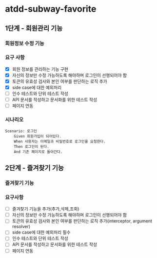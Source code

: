 # atdd-subway-favorite

## 1단계 - 회원관리 기능

### 회원정보 수정 기능

### 요구 사항

- [x] 회원 정보를 관리하는 기능 구현
- [x] 자신의 정보만 수정 가능하도록 해야하며 로그인이 선행되어야 함
- [x] 토큰의 유효성 검사와 본인 여부를 판단하는 로직 추가
- [x] side case에 대한 예외처리
- [ ] 인수 테스트와 단위 테스트 작성
- [ ] API 문서를 작성하고 문서화를 위한 테스트 작성
- [ ] 페이지 연동

### 시나리오

```gherkin
Scenario: 로그인
    Given 회원가입이 되어있다.
    When 사용자는 이메일과 비밀번호로 로그인을 요청한다.
    Then 로그인이 된다.
    And 기존 페이지로 돌아간다.
```

## 2단계 - 즐겨찾기 기능

### 즐겨찾기 기능

### 요구사항

- [ ] 즐겨찾기 기능을 추가(추가,삭제,조회)
- [ ] 자신의 정보만 수정 가능하도록 해야하며 로그인이 선행되어야 함
- [ ] 토큰의 유효성 검사와 본인 여부를 판단하는 로직 추가(interceptor, argument resolver)
- [ ] side case에 대한 예외처리 필수
- [ ] 인수 테스트와 단위 테스트 작성
- [ ] API 문서를 작성하고 문서화를 위한 테스트 작성
- [ ] 페이지 연동
